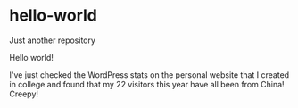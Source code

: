 # hello-world
Just another repository

Hello world!

I've just checked the WordPress stats on the personal website that I created in college and found that my 22 visitors this year have all been from China! Creepy!
